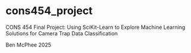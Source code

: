 # cons454_project

CONS 454 Final Project: Using SciKit-Learn to Explore Machine Learning Solutions for Camera Trap Data Classification

Ben McPhee 2025